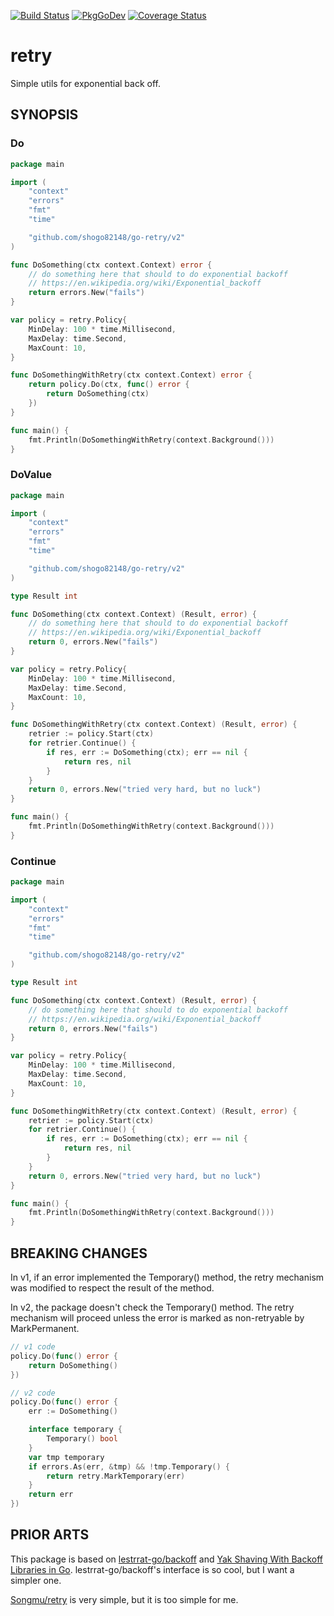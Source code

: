 [![Build Status](https://github.com/shogo82148/go-retry/workflows/Test/badge.svg)](https://github.com/shogo82148/go-retry/actions)
[![PkgGoDev](https://pkg.go.dev/badge/github.com/shogo82148/go-retry)](https://pkg.go.dev/github.com/shogo82148/go-retry)
[![Coverage Status](https://coveralls.io/repos/github/shogo82148/go-retry/badge.svg?branch=main)](https://coveralls.io/github/shogo82148/go-retry?branch=main)

# retry

Simple utils for exponential back off.

## SYNOPSIS

### Do

```go
package main

import (
    "context"
    "errors"
    "fmt"
    "time"

    "github.com/shogo82148/go-retry/v2"
)

func DoSomething(ctx context.Context) error {
    // do something here that should to do exponential backoff
    // https://en.wikipedia.org/wiki/Exponential_backoff
    return errors.New("fails")
}

var policy = retry.Policy{
    MinDelay: 100 * time.Millisecond,
    MaxDelay: time.Second,
    MaxCount: 10,
}

func DoSomethingWithRetry(ctx context.Context) error {
    return policy.Do(ctx, func() error {
        return DoSomething(ctx)
    })
}

func main() {
    fmt.Println(DoSomethingWithRetry(context.Background()))
}
```

### DoValue

```go
package main

import (
    "context"
    "errors"
    "fmt"
    "time"

    "github.com/shogo82148/go-retry/v2"
)

type Result int

func DoSomething(ctx context.Context) (Result, error) {
    // do something here that should to do exponential backoff
    // https://en.wikipedia.org/wiki/Exponential_backoff
    return 0, errors.New("fails")
}

var policy = retry.Policy{
    MinDelay: 100 * time.Millisecond,
    MaxDelay: time.Second,
    MaxCount: 10,
}

func DoSomethingWithRetry(ctx context.Context) (Result, error) {
    retrier := policy.Start(ctx)
    for retrier.Continue() {
        if res, err := DoSomething(ctx); err == nil {
            return res, nil
        }
    }
    return 0, errors.New("tried very hard, but no luck")
}

func main() {
    fmt.Println(DoSomethingWithRetry(context.Background()))
}
```

### Continue

```go
package main

import (
    "context"
    "errors"
    "fmt"
    "time"

    "github.com/shogo82148/go-retry/v2"
)

type Result int

func DoSomething(ctx context.Context) (Result, error) {
    // do something here that should to do exponential backoff
    // https://en.wikipedia.org/wiki/Exponential_backoff
    return 0, errors.New("fails")
}

var policy = retry.Policy{
    MinDelay: 100 * time.Millisecond,
    MaxDelay: time.Second,
    MaxCount: 10,
}

func DoSomethingWithRetry(ctx context.Context) (Result, error) {
    retrier := policy.Start(ctx)
    for retrier.Continue() {
        if res, err := DoSomething(ctx); err == nil {
            return res, nil
        }
    }
    return 0, errors.New("tried very hard, but no luck")
}

func main() {
    fmt.Println(DoSomethingWithRetry(context.Background()))
}
```

## BREAKING CHANGES

In v1, if an error implemented the Temporary() method,
the retry mechanism was modified to respect the result of the method.

In v2, the package doesn't check the Temporary() method.
The retry mechanism will proceed unless the error is marked as non-retryable by MarkPermanent.

```go
// v1 code
policy.Do(func() error {
    return DoSomething()
})

// v2 code
policy.Do(func() error {
    err := DoSomething()

    interface temporary {
        Temporary() bool
    }
    var tmp temporary
    if errors.As(err, &tmp) && !tmp.Temporary() {
        return retry.MarkTemporary(err)
    }
    return err
})
```

## PRIOR ARTS

This package is based on [lestrrat-go/backoff](https://github.com/lestrrat-go/backoff) and [Yak Shaving With Backoff Libraries in Go](https://medium.com/@lestrrat/yak-shaving-with-backoff-libraries-in-go-80240f0aa30c).
lestrrat-go/backoff's interface is so cool, but I want a simpler one.

[Songmu/retry](https://github.com/Songmu/retry) is very simple, but it is too simple for me.
